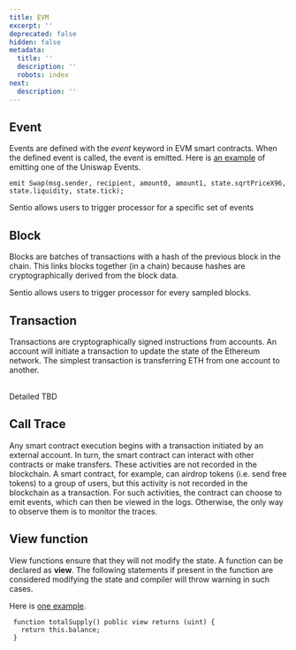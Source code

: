 ```yaml
---
title: EVM
excerpt: ''
deprecated: false
hidden: false
metadata:
  title: ''
  description: ''
  robots: index
next:
  description: ''
---
```

## Event

Events are defined with the *event* keyword in EVM smart contracts. When the defined event is called, the event is emitted. Here is [an example](https://github.com/Uniswap/v3-core/blob/main/contracts/UniswapV3Pool.sol#L786) of emitting one of the Uniswap Events.

```solidity
emit Swap(msg.sender, recipient, amount0, amount1, state.sqrtPriceX96, state.liquidity, state.tick);
```

Sentio allows users to trigger processor for a specific set of events

## Block

Blocks are batches of transactions with a hash of the previous block in the chain. This links blocks together (in a chain) because hashes are cryptographically derived from the block data.

Sentio allows users to trigger processor for every sampled blocks.

## Transaction

Transactions are cryptographically signed instructions from accounts. An account will initiate a transaction to update the state of the Ethereum network. The simplest transaction is transferring ETH from one account to another.

\
Detailed TBD

## Call Trace

Any smart contract execution begins with a transaction initiated by an external account. In turn, the smart contract can interact with other contracts or make transfers. These activities are not recorded in the blockchain. A smart contract, for example, can airdrop tokens (i.e. send free tokens) to a group of users, but this activity is not recorded in the blockchain as a transaction. For such activities, the contract can choose to emit events, which can then be viewed in the logs. Otherwise, the only way to observe them is to monitor the traces.

## View function

View functions ensure that they will not modify the state. A function can be declared as **view**. The following statements if present in the function are considered modifying the state and compiler will throw warning in such cases.

Here is [one example](https://github.com/makerdao/sai/blob/master/src/weth9.sol#L45).

```solidity
 function totalSupply() public view returns (uint) {
   return this.balance;
 }
```
